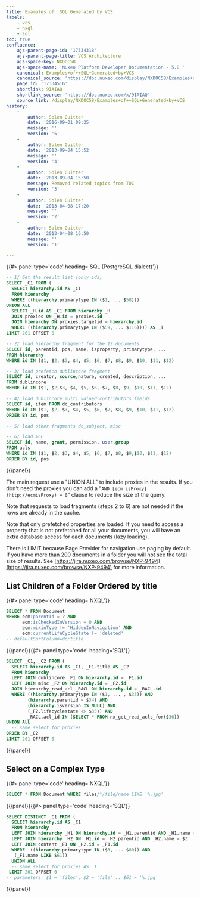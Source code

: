 ```yaml
---
title: Examples of  SQL Generated by VCS
labels:
    - vcs
    - nxql
    - sql
toc: true
confluence:
    ajs-parent-page-id: '17334318'
    ajs-parent-page-title: VCS Architecture
    ajs-space-key: NXDOC58
    ajs-space-name: 'Nuxeo Platform Developer Documentation - 5.8 '
    canonical: Examples+of++SQL+Generated+by+VCS
    canonical_source: 'https://doc.nuxeo.com/display/NXDOC58/Examples+of++SQL+Generated+by+VCS'
    page_id: '17334516'
    shortlink: 9IAIAQ
    shortlink_source: 'https://doc.nuxeo.com/x/9IAIAQ'
    source_link: /display/NXDOC58/Examples+of++SQL+Generated+by+VCS
history:
    - 
        author: Solen Guitter
        date: '2016-09-01 09:25'
        message: ''
        version: '5'
    - 
        author: Solen Guitter
        date: '2013-09-04 15:52'
        message: ''
        version: '4'
    - 
        author: Solen Guitter
        date: '2013-09-04 15:50'
        message: Removed related topics from TOC
        version: '3'
    - 
        author: Solen Guitter
        date: '2013-04-08 17:20'
        message: ''
        version: '2'
    - 
        author: Solen Guitter
        date: '2013-04-08 16:50'
        message: ''
        version: '1'

---
```

<div class="outline-2">

<div class="outline-3">{{#> panel type='code' heading='SQL (PostgreSQL dialect)'}}

```sql
-- 1/ Get the result list (only ids)
SELECT _C1 FROM (
  SELECT hierarchy.id AS _C1 
  FROM hierarchy
  WHERE ((hierarchy.primarytype IN ($1, ... $58)))
UNION ALL 
  SELECT _H.id AS _C1 FROM hierarchy _H 
  JOIN proxies ON _H.id = proxies.id 
  JOIN hierarchy ON proxies.targetid = hierarchy.id 
  WHERE ((hierarchy.primarytype IN ($59, ... $116)))) AS _T 
LIMIT 201 OFFSET 0

-- 2/ load hierarchy fragment for the 12 documents
SELECT id, parentid, pos, name, isproperty, primarytype, ...
FROM hierarchy 
WHERE id IN ($1, $2, $3, $4, $5, $6, $7, $8, $9, $10, $11, $12)

-- 3/ load prefetch dublincore fragment 
SELECT id, creator, source,nature, created, description, ...
FROM dublincore 
WHERE id IN ($1, $2,$3, $4, $5, $6, $7, $8, $9, $10, $11, $12)

-- 4/ load dublincore multi valued contributors fields
SELECT id, item FROM dc_contributors 
WHERE id IN ($1, $2, $3, $4, $5, $6, $7, $8, $9, $10, $11, $12) 
ORDER BY id, pos

-- 5/ load other fragments dc_subject, misc

-- 6/ load ACL
SELECT id, name, grant, permission, user,group 
FROM acls 
WHERE id IN ($1, $2, $3, $4, $5, $6, $7, $8, $9,$10, $11, $12) 
ORDER BY id, pos
```

{{/panel}}

The main request use a "UNION ALL" to include proxies in the results. If you don't need the proxies you can add a "`AND [ecm:isProxy](http://ecmisProxy) = 0`" clause to reduce the size of the query.

<div class="outline-text-3">

Note that requests to load fragments (steps 2 to 6) are not needed if the rows are already in the cache.

Note that only prefetched properties are loaded. If you need to access a property that is not prefetched for all your documents, you will have an extra database access for each documents (lazy loading).

There is LIMIT because Page Provider for navigation use paging by default. If you have more than 200 documents in a folder you will not see the total size of results. See [https://jira.nuxeo.com/browse/NXP-9494](https://jira.nuxeo.com/browse/NXP-9494) for more information.

</div>

</div>

<div class="outline-3">

## List Children of a Folder Ordered by title

{{#> panel type='code' heading='NXQL'}}

```sql
SELECT * FROM Document 
WHERE ecm:parentId = ? AND 
      ecm:isCheckedInVersion = 0 AND 
      ecm:mixinType != 'HiddenInNavigation' AND
      ecm:currentLifeCycleState != 'deleted'
-- defaultSortColumn=dc:title
```

{{/panel}}{{#> panel type='code' heading='SQL'}}

```sql
SELECT _C1, _C2 FROM (
  SELECT hierarchy.id AS _C1, _F1.title AS _C2 
  FROM hierarchy 
  LEFT JOIN dublincore _F1 ON hierarchy.id = _F1.id 
  LEFT JOIN misc _F2 ON hierarchy.id = _F2.id 
  JOIN hierarchy_read_acl _RACL ON hierarchy.id = _RACL.id 
  WHERE ((hierarchy.primarytype IN ($1, ... , $33)) AND 
        (hierarchy.parentid = $34) AND
        (hierarchy.isversion IS NULL) AND 
        (_F2.lifecyclestate <> $35)) AND 
        _RACL.acl_id IN (SELECT * FROM nx_get_read_acls_for($36)) 
UNION ALL 
  -- same select for proxies
ORDER BY _C2
LIMIT 201 OFFSET 0
```

{{/panel}}

## Select on a Complex Type

{{#> panel type='code' heading='NXQL'}}

```sql
SELECT * FROM Document WHERE files/*/file/name LIKE '%.jpg'
```

{{/panel}}{{#> panel type='code' heading='SQL'}}

```sql
SELECT DISTINCT _C1 FROM (
  SELECT hierarchy.id AS _C1 
  FROM hierarchy 
  LEFT JOIN hierarchy _H1 ON hierarchy.id = _H1.parentid AND _H1.name = $1 
  LEFT JOIN hierarchy _H2 ON _H1.id = _H2.parentid AND _H2.name = $2 
  LEFT JOIN content _F1 ON _H2.id = _F1.id 
  WHERE  ((hierarchy.primarytype IN ($3, ... $60)) AND 
   (_F1.name LIKE $61)) 
  UNION ALL 
  -- same select for proxies AS _T 
 LIMIT 201 OFFSET 0
-- parameters: $1 = 'files', $2 = 'file' .. $61 = '%.jpg'
```

{{/panel}}</div>

</div>